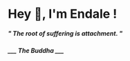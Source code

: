 <h1 title="head"> Hey 👋, I'm Endale !</h1>

**<h5><i>" The root of suffering is attachment. "</i></h5>**

*<b>___ The Buddha ___</b>*
